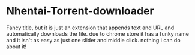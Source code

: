 # Nhentai-Torrent-downloader
Fancy title, but it is just an extension that appends text and URL and automatically downloads the file.
due to chrome store it has a funky name and it isn't as easy as just one slider and middle click. nothing i can do about it!
